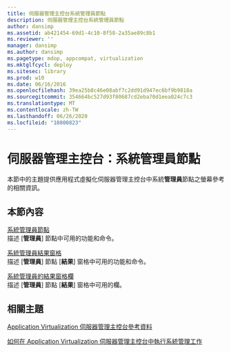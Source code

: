 ```yaml
---
title: 伺服器管理主控台系統管理員節點
description: 伺服器管理主控台系統管理員節點
author: dansimp
ms.assetid: ab421454-69d1-4c10-8f58-2a35ae89c8b1
ms.reviewer: ''
manager: dansimp
ms.author: dansimp
ms.pagetype: mdop, appcompat, virtualization
ms.mktglfcycl: deploy
ms.sitesec: library
ms.prod: w10
ms.date: 06/16/2016
ms.openlocfilehash: 39ea25b8c46e08abf7c2dd91d947ec6bf9b9818a
ms.sourcegitcommit: 354664bc527d93f80687cd2eba70d1eea024c7c3
ms.translationtype: MT
ms.contentlocale: zh-TW
ms.lasthandoff: 06/26/2020
ms.locfileid: "10800823"
---
```

# 伺服器管理主控台：系統管理員節點


本節中的主題提供應用程式虛擬化伺服器管理主控台中系統**管理員**節點之螢幕參考的相關資訊。

## 本節內容


<a href="" id="administrators-node"></a>[系統管理員節點](administrators-node.md)  
描述 [**管理員**] 節點中可用的功能和命令。

<a href="" id="administrators-results-pane"></a>[系統管理員結果窗格](administrators-results-pane.md)  
描述 [**管理員**] 節點 [**結果**] 窗格中可用的功能和命令。

<a href="" id="administrators-results-pane-columns"></a>[系統管理員的結果窗格欄](administrators-results-pane-columns.md)  
描述 [**管理員**] 節點 [**結果**] 窗格中可用的欄。

## 相關主題


[Application Virtualization 伺服器管理主控台參考資料](application-virtualization-server-management-console-reference.md)

[如何在 Application Virtualization 伺服器管理主控台中執行系統管理工作](how-to-perform-administrative-tasks-in-the-application-virtualization-server-management-console.md)

 

 





